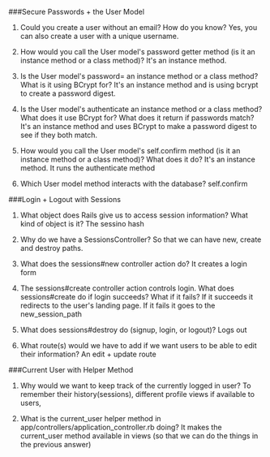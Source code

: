 ###Secure Passwords + the User Model


1. Could you create a user without an email? How do you know?
	Yes, you can also create a user with a unique username.

2. How would you call the User model's password getter method (is it an instance method or a class method)?
	It's an instance method.

3. Is the User model's password= an instance method or a class method? What is it using BCrypt for?
	It's an instance method and is using bcrypt to create a password digest.

4. Is the User model's authenticate an instance method or a class method? What does it use BCrypt for? What does it 	return if passwords match?
	It's an instance method and uses BCrypt to make a password digest to see if they both match. 

5. How would you call the User model's self.confirm method (is it an instance method or a class method)? What does 		it do?
	It's an instance method.  It runs the authenticate method
6. Which User model method interacts with the database?
	self.confirm



###Login + Logout with Sessions

1. What object does Rails give us to access session information? What kind of object is it?
	The sessino hash

2. Why do we have a SessionsController?
	So that we can have new, create and destroy paths.

3. What does the sessions#new controller action do?
	It creates a login form

4. The sessions#create controller action controls login. What does sessions#create do if login succeeds? What if it 	fails?
	If it succeeds it redirects to the user's landing page.  If it fails it goes to the new_session_path

5. What does sessions#destroy do (signup, login, or logout)?
	Logs out


6. What route(s) would we have to add if we want users to be able to edit their information?
	An edit + update route 



###Current User with Helper Method

1. Why would we want to keep track of the currently logged in user?
	To remember their history(sessions), different profile views if available to users,

2. What is the current_user helper method in app/controllers/application_controller.rb doing?
	It makes the current_user method available in views (so that we can do the things in the previous answer)
